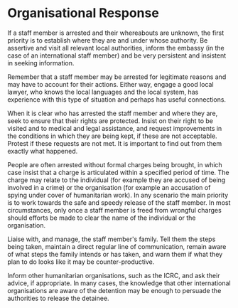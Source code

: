 [Title]: # (Organisational Response)
[Difficulty]: # (Beginner)
[Order]: # (1)

# Organisational Response

If a staff member is arrested and their whereabouts are unknown, the first priority is to establish where they are and under whose authority. Be assertive and visit all relevant local authorities, inform the embassy (in the case of an international staff member) and be very persistent and insistent in seeking information.
  
Remember that a staff member may be arrested for legitimate reasons and may have to account for their actions. Either way, engage a good local lawyer, who knows the local languages and the local system, has experience with this type of situation and perhaps has useful connections.
  
When it is clear who has arrested the staff member and where they are, seek to ensure that their rights are protected. Insist on their right to be visited and to medical and legal assistance, and request improvements in the conditions in which they are being kept, if these are not acceptable. Protest if these requests are not met. It is important to find out from them exactly what happened.
  
People are often arrested without formal charges being brought, in which case insist that a charge is articulated within a specified period of time. The charge may relate to the individual (for example they are accused of being involved in a crime) or the organisation (for example an accusation of spying under cover of humanitarian work). In any scenario the main priority is to work towards the safe and speedy release of the staff member. In most circumstances, only once a staff member is freed from wrongful charges should efforts be made to clear the name of the individual or the organisation.
  
Liaise with, and manage, the staff member's family. Tell them the steps being taken, maintain a direct regular line of communication, remain aware of what steps the family intends or has taken, and warn them if what they plan to do looks like it may be counter-productive.
  
Inform other humanitarian organisations, such as the ICRC, and ask their advice, if appropriate. In many cases, the knowledge that other international organisations are aware of the detention may be enough to persuade the authorities to release the detainee.
